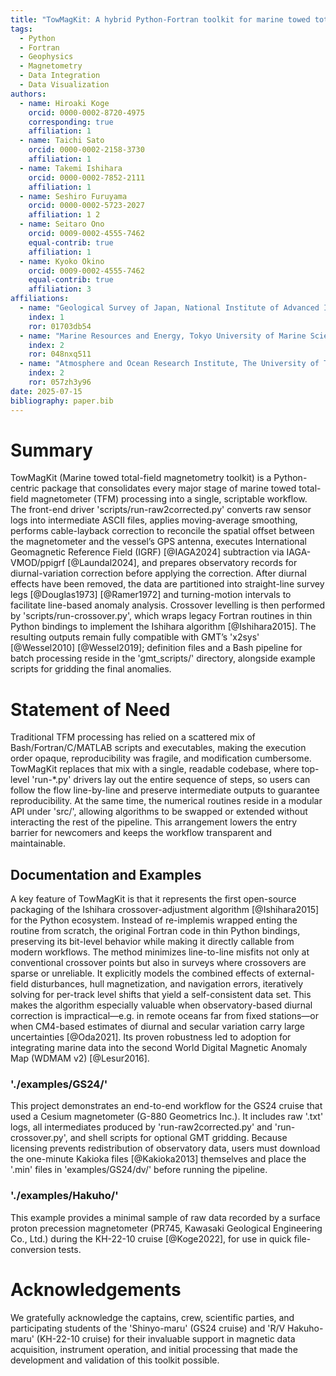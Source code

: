 ```yaml
---
title: "TowMagKit: A hybrid Python-Fortran toolkit for marine towed total-field magnetometer processing"
tags:
  - Python
  - Fortran
  - Geophysics
  - Magnetometry
  - Data Integration
  - Data Visualization
authors:
  - name: Hiroaki Koge
    orcid: 0000-0002-8720-4975
    corresponding: true
    affiliation: 1
  - name: Taichi Sato
    orcid: 0000-0002-2158-3730
    affiliation: 1
  - name: Takemi Ishihara
    orcid: 0000-0002-7852-2111
    affiliation: 1
  - name: Seshiro Furuyama
    orcid: 0000-0002-5723-2027
    affiliation: 1 2
  - name: Seitaro Ono
    orcid: 0009-0002-4555-7462
    equal-contrib: true
    affiliation: 1
  - name: Kyoko Okino
    orcid: 0009-0002-4555-7462
    equal-contrib: true
    affiliation: 3
affiliations:
  - name: "Geological Survey of Japan, National Institute of Advanced Industrial Science and Technology (AIST), 1-1-1 Higashi, Tsukuba, Ibaraki 305-8567, Japan"
    index: 1
    ror: 01703db54
  - name: "Marine Resources and Energy, Tokyo University of Marine Science and Technology, 4-5-7 Konan, Minato-ku, Tokyo 108-8477, Japan"
    index: 2
    ror: 048nxq511
  - name: "Atmosphere and Ocean Research Institute, The University of Tokyo, 5-1-5, Kashiwanoha, Kashiwa-shi, Chiba 277-8564, Japan"
    index: 2
    ror: 057zh3y96
date: 2025-07-15
bibliography: paper.bib
---
```


# Summary
TowMagKit (Marine towed total-field magnetometry toolkit) is a Python-centric package that consolidates every major stage of marine towed total-field magnetometer (TFM) processing into a single, scriptable workflow. The front-end driver 'scripts/run-raw2corrected.py' converts raw sensor logs into intermediate ASCII files, applies moving-average smoothing, performs cable-layback correction to reconcile the spatial offset between the magnetometer and the vessel’s GPS antenna, executes International Geomagnetic Reference Field (IGRF) [@IAGA2024] subtraction via IAGA-VMOD/ppigrf [@Laundal2024], and prepares observatory records for diurnal-variation correction before applying the correction. After diurnal effects have been removed, the data are partitioned into straight-line survey legs [@Douglas1973] [@Ramer1972] and turning-motion intervals to facilitate line-based anomaly analysis. Crossover levelling is then performed by 'scripts/run-crossover.py', which wraps legacy Fortran routines in thin Python bindings to implement the Ishihara algorithm [@Ishihara2015]. The resulting outputs remain fully compatible with GMT’s 'x2sys' [@Wessel2010] [@Wessel2019]; definition files and a Bash pipeline for batch processing reside in the 'gmt_scripts/' directory, alongside example scripts for gridding the final anomalies.


# Statement of Need
Traditional TFM processing has relied on a scattered mix of Bash/Fortran/C/MATLAB scripts and executables, making the execution order opaque, reproducibility was fragile, and modification cumbersome. TowMagKit replaces that mix with a single, readable codebase, where top-level 'run-*.py' drivers lay out the entire sequence of steps, so users can follow the flow line-by-line and preserve intermediate outputs to guarantee reproducibility. At the same time, the numerical routines reside in a modular API under 'src/', allowing algorithms to be swapped or extended without interacting the rest of the pipeline. This arrangement lowers the entry barrier for newcomers and keeps the workflow transparent and maintainable.

## Documentation and Examples
A key feature of TowMagKit is that it represents the first open-source packaging of the Ishihara crossover-adjustment algorithm [@Ishihara2015] for the Python ecosystem. Instead of re-implemis wrapped enting the routine from scratch, the original Fortran code in thin Python bindings, preserving its bit-level behavior while making it directly callable from modern workflows. The method minimizes line-to-line misfits not only at conventional crossover points but also in surveys where crossovers are sparse or unreliable. It explicitly models the combined effects of external-field disturbances, hull magnetization, and navigation errors, iteratively solving for per-track level shifts that yield a self-consistent data set. This makes the algorithm especially valuable when observatory-based diurnal correction is impractical—e.g. in remote oceans far from fixed stations—or when CM4-based estimates of diurnal and secular variation carry large uncertainties [@Oda2021]. Its proven robustness led to adoption for integrating marine data into the second World Digital Magnetic Anomaly Map (WDMAM v2) [@Lesur2016].


### './examples/GS24/'
This project demonstrates an end-to-end workflow for the GS24 cruise that used a Cesium magnetometer (G-880 Geometrics Inc.). It includes raw '.txt' logs, all intermediates produced by 'run-raw2corrected.py' and 'run-crossover.py', and shell scripts for optional GMT gridding. Because licensing prevents redistribution of observatory data, users must download the one-minute Kakioka files [@Kakioka2013] themselves and place the '.min' files in 'examples/GS24/dv/' before running the pipeline.

### './examples/Hakuho/'
This example provides a minimal sample of raw data recorded by a surface proton precession magnetometer (PR745, Kawasaki Geological Engineering Co., Ltd.) during the KH-22-10 cruise [@Koge2022], for use in quick file-conversion tests.


# Acknowledgements
We gratefully acknowledge the captains, crew, scientific parties, and participating students of the 'Shinyo-maru' (GS24 cruise) and 'R/V Hakuho-maru' (KH-22-10 cruise) for their invaluable support in magnetic data acquisition, instrument operation, and initial processing that made the development and validation of this toolkit possible.
